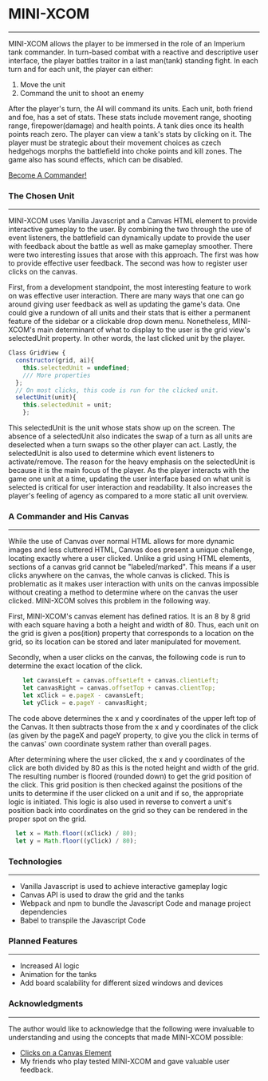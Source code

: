 # MINI-XCOM
------
MINI-XCOM allows the player to be immersed in the role of an Imperium tank commander. In turn-based combat with a reactive and descriptive user interface, 
the player battles traitor in a last man(tank) standing fight. In each turn and for each unit, the player can either:

  1) Move the unit 
  2) Command the unit to shoot an enemy

After the player's turn, the AI will command its units. Each unit, both friend and foe, has a set of stats. These stats include movement range, shooting range, firepower(damage) and health points. A tank dies once its health points reach zero. The player can view a tank's stats by clicking on it. The player must be strategic about their movement choices as czech hedgehogs morphs the battlefield into choke points and kill zones. The game also has sound effects, which can be disabled.

[Become A Commander!](https://codydegraffeniles.github.io/MINI-XCOM/)

### The Chosen Unit
----
MINI-XCOM uses Vanilla Javascript and a Canvas HTML element to provide interactive gameplay to the user. By combining the two through the use of event listeners, the battlefield can dynamically update to provide the user with feedback about the battle as well as make gameplay smoother. There were two interesting issues that arose with this approach. The first was how to provide effective user feedback. The second was how to register user clicks on the canvas.

First, from a development standpoint, the most interesting feature to work on was effective user interaction. There are many ways that one can go around giving user feedback as well as updating the game's data. One could give a rundown of all units and their stats that is either a permanent feature of the sidebar or a clickable drop down menu. Nonetheless, MINI-XCOM's main determinant of what to display to the user is the grid view's
selectedUnit property. In other words, the last clicked unit by the player.

``` Javascript
Class GridView {
  constructor(grid, ai){
    this.selectedUnit = undefined;
    /// More properties
  };
  // On most clicks, this code is run for the clicked unit.
  selectUnit(unit){
    this.selectedUnit = unit;
    };
```
This selectedUnit is the unit whose stats show up on the screen. The absence of a selectedUnit also indicates the swap of a turn as all units are deselected when a turn swaps so the other player can act. Lastly, the selectedUnit is also used to determine which event listeners to activate/remove. The reason for the heavy emphasis on the selectedUnit is because it is the main focus of the player. As the player interacts with the game one unit at a time, updating the user interface based on what unit is selected is critical for user interaction and readability. It also increases the player's feeling of agency as compared to a more static all unit overview.

### A Commander and His Canvas
-----

While the use of Canvas over normal HTML allows for more dynamic images and less cluttered HTML, Canvas does present a unique challenge, locating exactly where a user clicked. Unlike a grid using HTML elements, sections of a canvas grid cannot be "labeled/marked". This means if a user clicks anywhere on the canvas, the whole canvas is clicked. This is problematic as it makes user interaction with units on the canvas impossible without creating a method to determine where on the canvas the user clicked. MINI-XCOM solves this problem in the following way. 

First, MINI-XCOM's canvas element has defined ratios. It is an 8 by 8 grid with each square having a both a height and width of 80. Thus, each unit on the grid is given a pos(ition) property that corresponds to a location on the grid, so its location can be stored and later manipulated for movement.

Secondly, when a user clicks on the canvas, the following code is run to determine the exact location of the click.
``` JavaScript
    let cavansLeft = canvas.offsetLeft + canvas.clientLeft;
    let canvasRight = canvas.offsetTop + canvas.clientTop;
    let xClick = e.pageX - cavansLeft; 
    let yClick = e.pageY - canvasRight;
```

The code above determines the x and y coordinates of the upper left top of the Canvas. It then subtracts those from the x and y coordinates of the click (as given by the pageX and pageY property, to give you the click in terms of the canvas' own coordinate system rather than overall pages.

After determining where the user clicked, the x and y coordinates of the click are both divided by 80 as this is the noted height and width of the grid. The resulting number is floored (rounded down) to get the grid position of the click. This grid position is then checked against the positions of the units to determine if the user clicked on a unit and if so, the appropriate logic is initiated. This logic is also used in reverse to convert a unit's position back into coordinates on the grid so they can be rendered in the proper spot on the grid. 
``` JavaScript
  let x = Math.floor((xClick) / 80);
  let y = Math.floor((yClick) / 80);
 ```

### Technologies
---- 

* Vanilla Javascript is used to achieve interactive gameplay logic
* Canvas API is used to draw the grid and the tanks
* Webpack and npm to bundle the Javascript Code and manage project dependencies
* Babel to transpile the Javascript Code

### Planned Features
------ 
* Increased AI logic
* Animation for the tanks
* Add board scalability for different sized windows and devices

### Acknowledgments
----
The author would like to acknowledge that the following were invaluable to understanding and using the concepts that made MINI-XCOM possible:

* [Clicks on a Canvas Element](https://stackoverflow.com/questions/9880279/how-do-i-add-a-simple-onclick-event-handler-to-a-canvas-element)
* My friends who play tested MINI-XCOM and gave valuable user feedback.
